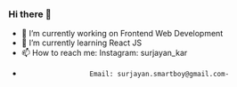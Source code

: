 ### Hi there 👋


<!--
**surjayankar/surjayankar** is a ✨ _special_ ✨ repository because its `README.md` (this file) appears on your GitHub profile.

Here are some ideas to get you started:
-->

- 🔭 I’m currently working on Frontend Web Development
- 🌱 I’m currently learning React JS
- 📫 How to reach me: Instagram: surjayan_kar
-                      Email: surjayan.smartboy@gmail.com-
  
